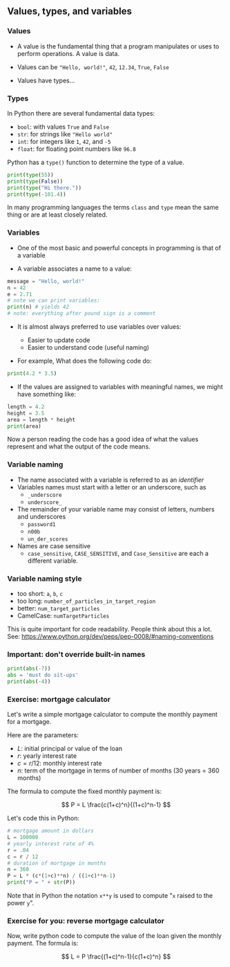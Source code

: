 ## Values, types, and variables

### Values

* A value is the fundamental thing that a program manipulates or uses to
  perform operations.  A value is data.

* Values can be `"Hello, world!"`, `42`, `12.34`, `True`, `False`

* Values have types...

### Types

In Python there are several fundamental data types:

* `bool`: with values `True` and `False`
* `str`: for strings like `"Hello world"`
* `int`: for integers like `1`, `42`, and `-5`
* `float`: for floating point numbers like `96.8`

Python has a `type()` function to determine the type of a value.

```python
print(type(55))
print(type(False))
print(type("Hi there."))
print(type(-101.4))
```

In many programming languages the terms `class` and `type` mean the same thing
or are at least closely related.

### Variables

* One of the most basic and powerful concepts in programming is that of a
  variable

* A variable associates a name to a value:

```python
message = "Hello, world!"
n = 42
e = 2.71
# note we can print variables:
print(n) # yields 42
# note: everything after pound sign is a comment
```

* It is almost always preferred to use variables over values:
  * Easier to update code
  * Easier to understand code (useful naming)

* For example, What does the following code do:

```python
print(4.2 * 3.5)
```

* If the values are assigned to variables with meaningful names, we might have
  something like:

```python
length = 4.2
height = 3.5
area = length * height
print(area)
```

Now a person reading the code has a good idea of what the values represent and
what the output of the code means.

### Variable naming

* The name associated with a variable is referred to as an *identifier*
* Variables names must start with a letter or an underscore, such as
    * `_underscore`
    * `underscore_`
* The remainder of your variable name may consist of letters, numbers and underscores
    * `password1`
    * `n00b`
    * `un_der_scores`
* Names are case sensitive
    * `case_sensitive`, `CASE_SENSITIVE`, and `Case_Sensitive` are each a
      different variable.

### Variable naming style

* too short: `a`, `b`, `c`
* too long: `number_of_particles_in_target_region`
* better: `num_target_particles`
* CamelCase: `numTargetParticles`

This is quite important for code readability.  People think about this a lot.
See: <https://www.python.org/dev/peps/pep-0008/#naming-conventions>

### Important: don't override built-in names

```python
print(abs(-7))
abs = 'must do sit-ups'
print(abs(-4))
```

### Exercise: mortgage calculator

Let's write a simple mortgage calculator to compute the monthly payment for a
mortgage.

Here are the parameters:

* $L$: initial principal or value of the loan
* $r$: yearly interest rate
* $c = r/12$: monthly interest rate
* $n$: term of the mortgage in terms of number of months (30 years = 360 months)

The formula to compute the fixed monthly payment is:

$$
P = L \frac{c(1+c)^n}{(1+c)^n-1}
$$

Let's code this in Python:

```python
# mortgage amount in dollars
L = 100000
# yearly interest rate of 4%
r = .04
c = r / 12
# duration of mortgage in months
n = 360
P = L * (c*(1+c)**n) / ((1+c)**n-1)
print("P = " + str(P))
```

Note that in Python the notation `x**y` is used to compute "`x` raised to the
power `y`".

### Exercise for you: reverse mortgage calculator

Now, write python code to compute the value of the loan given the monthly
payment.  The formula is:

$$
L = P \frac{(1+c)^n-1}{c(1+c)^n}
$$
